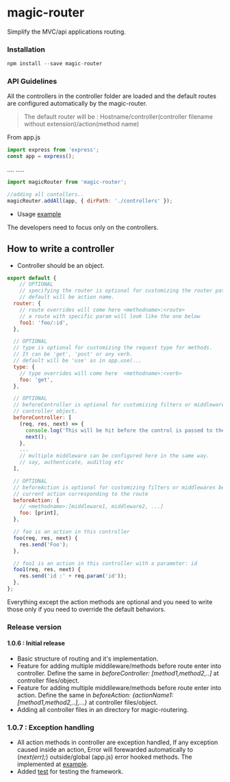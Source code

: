 # magic-router

Simplify the MVC/api applications routing.

### Installation

```javascript
npm install --save magic-router
```

### API Guidelines

All the controllers in the controller folder are loaded and the default routes are configured automatically by the magic-router.

> The default router will be : Hostname/controller(controller filename without extension)/action(method name)

From app.js

```javascript
import express from 'express';
const app = express();
```
....
.....
```javascript 
import magicRouter from 'magic-router';

//adding all contollers..
magicRouter.addAll(app, { dirPath: './controllers' });

```
* Usage [example](./example) 

The developers need to focus only on the controllers.

## How to write a controller

* Controller should be an object.

```javascript
export default {
    // OPTIONAL
    // specifying the router is optional for customizing the router path
    // default will be action name.
  router: {
    // route overrides will come here <methodname>:<route>
    // a route with specific param will look like the one below
    foo1: 'foo/:id',
  },

  // OPTIONAL
  // type is optional for customizing the request type for methods.
  // It can be 'get', 'post' or any verb. 
  // default will be 'use' as in app.use(...
  type: {
    // type overrides will come here  <methodname>:<verb> 
    foo: 'get',   
  },

  // OPTIONAL
  // beforeController is optional for customizing filters or middlewares before request enters
  // controller object.
  beforeController: [
    (req, res, next) => {
      console.log('This will be hit before the control is passed to the controller object.');      
      next();
    },
    ... 
    // multiple middleware can be configured here in the same way.
    // say, authenticate, auditlog etc
  ],

  // OPTIONAL
  // beforeAction is optional for customizing filters or middlewares before request enters
  // current action corresponding to the route
  beforeAction: {
    // <methodname>:[middleware1, middleware2, ...]  
    foo: [print],
  },

  // foo is an action in this controller
  foo(req, res, next) {
    res.send('Foo');
  },

  // foo1 is an action in this controller with a parameter: id
  foo1(req, res, next) {
    res.send('id :' + req.param('id'));
  },
};
```

Everything except the action methods are optional and you need to write 
those only if you need to override the default behaviors.

### Release version

#### 1.0.6 : Initial release
* Basic structure of routing and it's implementation.
* Feature for adding multiple middileware/methods before route enter into controller. Define the same in _beforeController: [method1,method2,..]_ at controller files/object.
* Feature for adding multiple middileware/methods before route enter into action. Define the same in _beforeAction: {actionName1:[method1,method2,..],...}_ at controller files/object.
* Adding all controller files in an directory for magic-routering.

### 1.0.7 : Exception handling
* All action methods in controller are exception handled, If any exception caused inside an action, Error will forewarded automatically to (_next(err);_) outside/global (app.js) error hooked methods. The implemented at [example](./example).
* Added [test](./test) for testing the framework.
